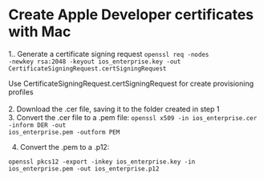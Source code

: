 <h1>Create Apple Developer certificates with Mac</h1>

1.. Generate a certificate signing request
    <code>openssl req -nodes -newkey rsa:2048 -keyout ios_enterprise.key -out CertificateSigningRequest.certSigningRequest</code>

Use CertificateSigningRequest.certSigningRequest for create  provisioning profiles 
<br/>
<br/>
2. Download the .cer file, saving it to the folder created in step 1
<br/>
3. Convert the .cer file to a .pem file:
 <code>openssl x509 -in ios_enterprise.cer -inform DER -out ios_enterprise.pem -outform PEM</code>
 <br/>
 
 4. Convert the .pem to a .p12:
 
 <code>openssl pkcs12 -export -inkey ios_enterprise.key -in ios_enterprise.pem -out ios_enterprise.p12</code>
